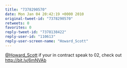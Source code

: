 ```yaml
---
title: "7378290570"
date: Mon Jan 04 20:42:19 +0000 2010
original-tweet-id: "7378290570"
retweets: 0
favorites: 0
reply-tweet-id: "7378138422"
reply-user-id: "110613"
reply-user-screen-name: "Howard_Scott"
---
```

<a href="https://twitter.com/Howard_Scott">@Howard_Scott</a> if your in contract speak to 02, check out http://bit.ly/6mNVAb
